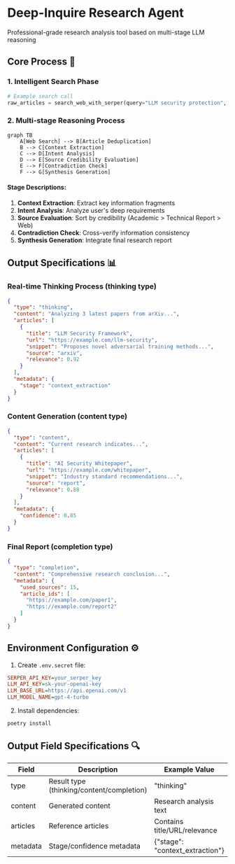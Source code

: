 # Deep-Inquire Research Agent

Professional-grade research analysis tool based on multi-stage LLM reasoning

## Core Process 🧠

### 1. Intelligent Search Phase
```python
# Example search call
raw_articles = search_web_with_serper(query="LLM security protection", subscription_key=os.getenv("SERPER_API_KEY"))
```

### 2. Multi-stage Reasoning Process
```mermaid
graph TB
    A[Web Search] --> B[Article Deduplication]
    B --> C[Context Extraction]
    C --> D[Intent Analysis]
    D --> E[Source Credibility Evaluation]
    E --> F[Contradiction Check]
    F --> G[Synthesis Generation]
```

#### Stage Descriptions:
1. **Context Extraction**: Extract key information fragments
2. **Intent Analysis**: Analyze user's deep requirements
3. **Source Evaluation**: Sort by credibility (Academic > Technical Report > Web)
4. **Contradiction Check**: Cross-verify information consistency
5. **Synthesis Generation**: Integrate final research report

## Output Specifications 📊

### Real-time Thinking Process (thinking type)
```json
{
  "type": "thinking",
  "content": "Analyzing 3 latest papers from arXiv...",
  "articles": [
    {
      "title": "LLM Security Framework",
      "url": "https://example.com/llm-security",
      "snippet": "Proposes novel adversarial training methods...",
      "source": "arxiv",
      "relevance": 0.92
    }
  ],
  "metadata": {
    "stage": "context_extraction"
  }
}
```

### Content Generation (content type)
```json
{
  "type": "content",
  "content": "Current research indicates...",
  "articles": [
    {
      "title": "AI Security Whitepaper",
      "url": "https://example.com/whitepaper",
      "snippet": "Industry standard recommendations...",
      "source": "report",
      "relevance": 0.88
    }
  ],
  "metadata": {
    "confidence": 0.85
  }
}
```

### Final Report (completion type)
```json
{
  "type": "completion",
  "content": "Comprehensive research conclusion...",
  "metadata": {
    "used_sources": 15,
    "article_ids": [
      "https://example.com/paper1",
      "https://example.com/report2"
    ]
  }
}
```

## Environment Configuration ⚙️

1. Create `.env.secret` file:
```ini
SERPER_API_KEY=your_serper_key
LLM_API_KEY=sk-your-openai-key
LLM_BASE_URL=https://api.openai.com/v1
LLM_MODEL_NAME=gpt-4-turbo
```

2. Install dependencies:
```bash
poetry install
```

## Output Field Specifications 🔍
| Field         | Description                      | Example Value               |
|---------------|----------------------------------|-----------------------------|
| type          | Result type (thinking/content/completion) | "thinking"              |
| content       | Generated content                | Research analysis text     |
| articles      | Reference articles               | Contains title/URL/relevance |
| metadata      | Stage/confidence metadata        | {"stage": "context_extraction"} |

